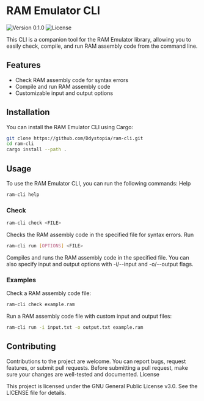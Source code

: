 # RAM Emulator CLI

![Version 0.1.0](https://img.shields.io/badge/version-0.1.0-blue.svg)
![License](https://img.shields.io/badge/license-GNU3-blue.svg)

This CLI is a companion tool for the RAM Emulator library, allowing you to
easily check, compile, and run RAM assembly code from the command line.

## Features

- Check RAM assembly code for syntax errors
- Compile and run RAM assembly code
- Customizable input and output options

## Installation

You can install the RAM Emulator CLI using Cargo:

```bash
git clone https://github.com/Ddystopia/ram-cli.git
cd ram-cli
cargo install --path .
```

## Usage

To use the RAM Emulator CLI, you can run the following commands: Help

```bash
ram-cli help
```

### Check

```bash
ram-cli check <FILE>
```

Checks the RAM assembly code in the specified file for syntax errors. Run

```bash
ram-cli run [OPTIONS] <FILE>
```

Compiles and runs the RAM assembly code in the specified file. You can also
specify input and output options with -i/--input and -o/--output flags.

### Examples

Check a RAM assembly code file:

```bash
ram-cli check example.ram
```

Run a RAM assembly code file with custom input and output files:

```bash
ram-cli run -i input.txt -o output.txt example.ram
```

## Contributing

Contributions to the project are welcome. You can report bugs, request features,
or submit pull requests. Before submitting a pull request, make sure your
changes are well-tested and documented. License

This project is licensed under the GNU General Public License v3.0. See the
LICENSE file for details.
